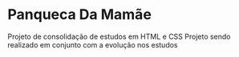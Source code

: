 # Panqueca Da Mamãe
 Projeto de consolidação de estudos em HTML e CSS
 Projeto sendo realizado em conjunto com a evolução nos estudos